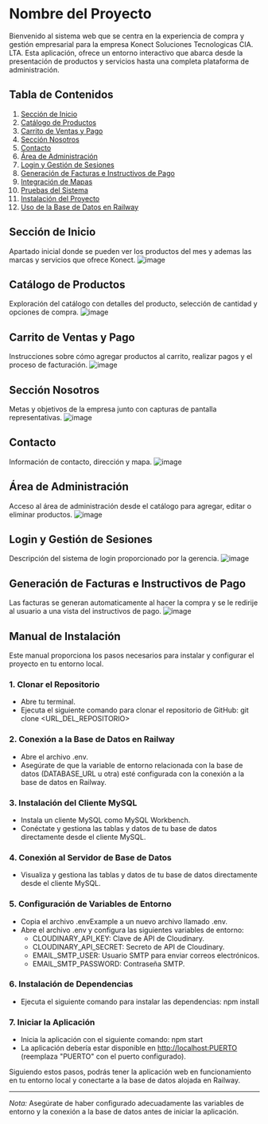 # Nombre del Proyecto

Bienvenido al sistema web que se centra en la experiencia de compra y gestión empresarial para la empresa Konect Soluciones Tecnologicas CIA. LTA. Esta aplicación, ofrece un entorno interactivo que abarca desde la presentación de productos y servicios hasta una completa plataforma de administración.

## Tabla de Contenidos
1. [Sección de Inicio](#sección-de-inicio)
2. [Catálogo de Productos](#catálogo-de-productos)
3. [Carrito de Ventas y Pago](#carrito-de-ventas-y-pago)
4. [Sección Nosotros](#sección-nosotros)
5. [Contacto](#contacto)
6. [Área de Administración](#área-de-administración)
7. [Login y Gestión de Sesiones](#login-y-gestión-de-sesiones)
8. [Generación de Facturas e Instructivos de Pago](#generación-de-facturas-e-instructivos-de-pago)
9. [Integración de Mapas](#integración-de-mapas)
10. [Pruebas del Sistema](#pruebas-del-sistema)
11. [Instalación del Proyecto](#instalación-del-proyecto)
12. [Uso de la Base de Datos en Railway](#uso-de-la-base-de-datos-en-railway)

## Sección de Inicio
Apartado inicial donde se pueden ver los productos del mes y ademas las marcas y servicios que ofrece Konect.
![image](https://github.com/ErickStalin/EcommerceKonect/assets/117753868/1d4ddd6d-d971-4f6e-92e5-4b9494ae1c97)

## Catálogo de Productos
Exploración del catálogo con detalles del producto, selección de cantidad y opciones de compra.
![image](https://github.com/ErickStalin/EcommerceKonect/assets/117753868/2c949710-23df-441d-8493-83a73317a451)

## Carrito de Ventas y Pago
Instrucciones sobre cómo agregar productos al carrito, realizar pagos y el proceso de facturación.
![image](https://github.com/ErickStalin/EcommerceKonect/assets/117753868/7bb71d5d-1d38-44c1-9a9e-157866cfd659)

## Sección Nosotros
Metas y objetivos de la empresa junto con capturas de pantalla representativas.
![image](https://github.com/ErickStalin/EcommerceKonect/assets/117753868/ac70852d-8ff6-4558-8de8-67863aa016c9)

## Contacto
Información de contacto, dirección y mapa.
![image](https://github.com/ErickStalin/EcommerceKonect/assets/117753868/f6a612f6-a016-40b1-aaee-b08fbab1bc1e)

## Área de Administración
Acceso al área de administración desde el catálogo para agregar, editar o eliminar productos.
![image](https://github.com/ErickStalin/EcommerceKonect/assets/117753868/e9cd0bc5-0316-4efa-94ce-df64b6eda411)

## Login y Gestión de Sesiones
Descripción del sistema de login proporcionado por la gerencia.
![image](https://github.com/ErickStalin/EcommerceKonect/assets/117753868/d6848386-614b-4aea-977e-df1577d36655)

## Generación de Facturas e Instructivos de Pago
Las facturas se generan automaticamente al hacer la compra y se le redirije al usuario a una vista del instructivos de pago.
![image](https://github.com/ErickStalin/EcommerceKonect/assets/117753868/6511f6ad-ce99-42f2-882e-806eb23ac00c)

## Manual de Instalación

Este manual proporciona los pasos necesarios para instalar y configurar el proyecto en tu entorno local.

### 1. Clonar el Repositorio

- Abre tu terminal.
- Ejecuta el siguiente comando para clonar el repositorio de GitHub: git clone <URL_DEL_REPOSITORIO>

### 2. Conexión a la Base de Datos en Railway

- Abre el archivo .env.
- Asegúrate de que la variable de entorno relacionada con la base de datos (DATABASE_URL u otra) esté configurada con la conexión a la base de datos en Railway.

### 3. Instalación del Cliente MySQL

- Instala un cliente MySQL como MySQL Workbench.
- Conéctate y gestiona las tablas y datos de tu base de datos directamente desde el cliente MySQL.

### 4. Conexión al Servidor de Base de Datos

- Visualiza y gestiona las tablas y datos de tu base de datos directamente desde el cliente MySQL.

### 5. Configuración de Variables de Entorno

- Copia el archivo .envExample a un nuevo archivo llamado .env.
- Abre el archivo .env y configura las siguientes variables de entorno:
  - CLOUDINARY_API_KEY: Clave de API de Cloudinary.
  - CLOUDINARY_API_SECRET: Secreto de API de Cloudinary.
  - EMAIL_SMTP_USER: Usuario SMTP para enviar correos electrónicos.
  - EMAIL_SMTP_PASSWORD: Contraseña SMTP.

### 6. Instalación de Dependencias

- Ejecuta el siguiente comando para instalar las dependencias: npm install

### 7. Iniciar la Aplicación

- Inicia la aplicación con el siguiente comando: npm start
- La aplicación debería estar disponible en [http://localhost:PUERTO](http://localhost:PUERTO) (reemplaza "PUERTO" con el puerto configurado).

Siguiendo estos pasos, podrás tener la aplicación web en funcionamiento en tu entorno local y conectarte a la base de datos alojada en Railway.

---

*Nota:* Asegúrate de haber configurado adecuadamente las variables de entorno y la conexión a la base de datos antes de iniciar la aplicación.

